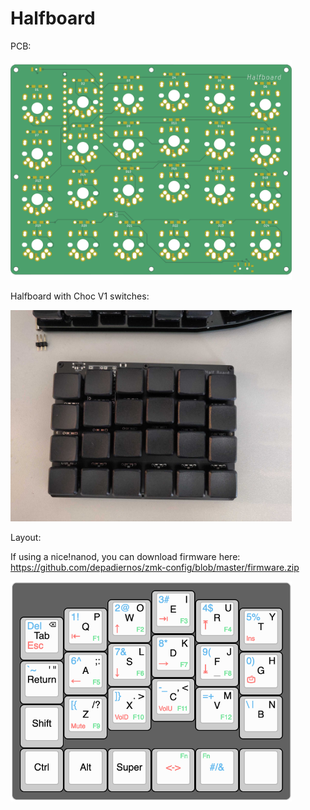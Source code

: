 # Halfboard

PCB:

<img src="https://github.com/depadiernos/halfboard/blob/main/halfboard.png" width="450">

Halfboard with Choc V1 switches:

<img src="https://github.com/depadiernos/halfboard/blob/main/halfboard-mockup.jpg" width="450">

Layout:

If using a nice!nanod, you can download firmware here: https://github.com/depadiernos/zmk-config/blob/master/firmware.zip

<img src="https://github.com/depadiernos/halfboard/blob/main/halfboard-layout.png" width="450">
